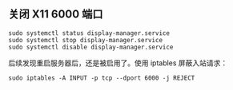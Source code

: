 ## 关闭 X11 6000 端口

```shell
sudo systemctl status display-manager.service
sudo systemctl stop display-manager.service
sudo systemctl disable display-manager.service
```

后续发现重启服务器后，还是被启用了。使用 iptables 屏蔽入站请求：

`sudo iptables -A INPUT -p tcp --dport 6000 -j REJECT`

